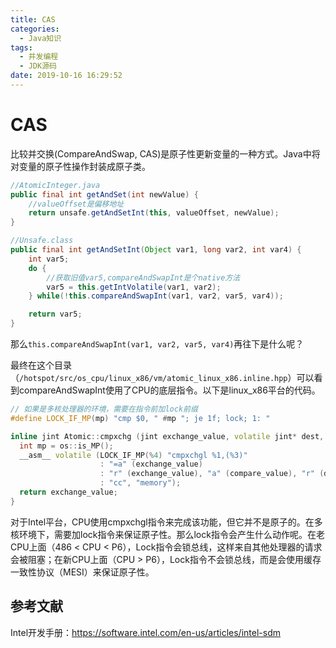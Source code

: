 ```yaml
---
title: CAS
categories:
  - Java知识
tags:
  - 并发编程
  - JDK源码
date: 2019-10-16 16:29:52
---
```


# CAS

比较并交换(CompareAndSwap, CAS)是原子性更新变量的一种方式。Java中将对变量的原子性操作封装成原子类。

<!-- more --> 

```java
//AtomicInteger.java
public final int getAndSet(int newValue) {
    //valueOffset是偏移地址
    return unsafe.getAndSetInt(this, valueOffset, newValue);
}

//Unsafe.class
public final int getAndSetInt(Object var1, long var2, int var4) {
    int var5;
    do {
        //获取旧值var5,compareAndSwapInt是个native方法
        var5 = this.getIntVolatile(var1, var2);
    } while(!this.compareAndSwapInt(var1, var2, var5, var4));

    return var5;
}
```

那么`this.compareAndSwapInt(var1, var2, var5, var4)`再往下是什么呢？

最终在这个目录（`/hotspot/src/os_cpu/linux_x86/vm/atomic_linux_x86.inline.hpp`）可以看到compareAndSwapInt使用了CPU的底层指令。以下是linux_x86平台的代码。

```cpp
// 如果是多核处理器的环境，需要在指令前加lock前缀
#define LOCK_IF_MP(mp) "cmp $0, " #mp "; je 1f; lock; 1: "

inline jint Atomic::cmpxchg (jint exchange_value, volatile jint* dest, jint compare_value) {
  int mp = os::is_MP();
  __asm__ volatile (LOCK_IF_MP(%4) "cmpxchgl %1,(%3)"
                    : "=a" (exchange_value)
                    : "r" (exchange_value), "a" (compare_value), "r" (dest), "r" (mp)
                    : "cc", "memory");
  return exchange_value;
}
```

对于Intel平台，CPU使用cmpxchgl指令来完成该功能，但它并不是原子的。在多核环境下，需要加lock指令来保证原子性。那么lock指令会产生什么动作呢。在老CPU上面（486 < CPU < P6），Lock指令会锁总线，这样来自其他处理器的请求会被阻塞；在新CPU上面（CPU > P6），Lock指令不会锁总线，而是会使用缓存一致性协议（MESI）来保证原子性。



## 参考文献

Intel开发手册：https://software.intel.com/en-us/articles/intel-sdm